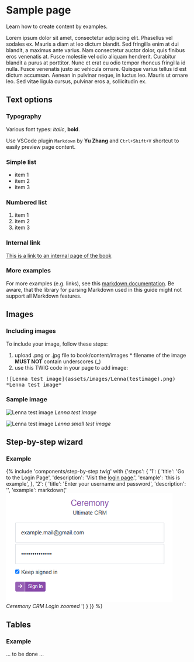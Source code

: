 # Sample page

Learn how to create content by examples.

Lorem ipsum dolor sit amet, consectetur adipiscing elit. Phasellus vel sodales ex. Mauris a diam at leo dictum blandit. Sed fringilla enim at dui blandit, a maximus ante varius. Nam consectetur auctor dolor, quis finibus eros venenatis at. Fusce molestie vel odio aliquam hendrerit. Curabitur blandit a purus at porttitor. Nunc et erat eu odio tempor rhoncus fringilla id nulla. Fusce venenatis justo ac vehicula ornare. Quisque varius tellus id est dictum accumsan. Aenean in pulvinar neque, in luctus leo. Mauris ut ornare leo. Sed vitae ligula cursus, pulvinar eros a, sollicitudin ex.

## Text options

### Typography

Various font types: *italic*, **bold**.

Use VSCode plugin `Markdown` by **Yu Zhang** and `Ctrl+Shift+V` shortcut to easily preview page content.

### Simple list

  * item 1
  * item 2
  * item 3

### Numbered list

  1. item 1
  2. item 2
  3. item 3

### Internal link

[This is a link to an internal page of the book](sample)

### More examples

For more examples (e.g. links), see this [markdown documentation](https://www.markdownguide.org/). Be aware, that the library for parsing Markdown used in this guide might not support all Markdown features.

## Images

### Including images

To include your image, follow these steps:

  1. upload .png or .jpg file to book/content/images
    * filename of the image **MUST NOT** contain underscores (_)
  2. use this TWIG code in your page to add image:

<pre>
![Lenna test image](assets/images/Lenna(testimage).png)
*Lenna test image*
</pre>

### Sample image

![Lenna test image](assets/images/Lenna(testimage).png)
*Lenna test image*

![Lenna test image](assets/images/Lenna-small.png)
*Lenna small test image*

## Step-by-step wizard

### Example

{% include 'components/step-by-step.twig' with {'steps': {
  '1': {
    'title': 'Go to the Login Page',
    'description': 'Visit the [login page](https://www.ceremonycrm.com/login).',
    'example': 'this is example',
  },
  '2': {
    'title': 'Enter your username and password',
    'description': '',
    'example': markdown('
![Ceremony CRM Login zoomed](../assets/images/Login_zoomed.png)
*Ceremony CRM Login zoomed*
    ')
  }
}} %}

## Tables

### Example
... to be done ...
